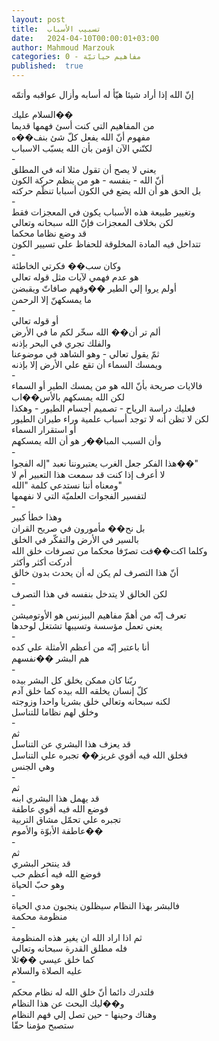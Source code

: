 ```yaml
---
layout: post
title:  تسبيب الأسباب
date:   2024-04-10T00:00:01+03:00
author: Mahmoud Marzouk
categories: 0 - مفاهيم حياتيّة
published:  true
---
```

إنّ الله إذا أراد شيئا هيّأ له أسابه وأزال عواقبه وأتمّه

السلام عليك��\
من المفاهيم التي كنت أسئ فهمها قديما\
مفهوم أنّ الله يفعل كلّ شئ بنف��ه\
لكنّني الآن اؤمن بأن الله يسبّب الاسباب\
-\
يعني لا يصح أن تقول مثلا انه في المطلق\
أنّ الله - بنفسه - هو من ينظم حركة الكون\
بل الحق هو أن الله يضع في الكون أسبابا تنظّم حركته\
-\
وتغيير طبيعة هذه الأسباب يكون في المعجزات فقط\
لكن بخلاف المعجزات فإنّ الله سبحانه وتعالي\
قد وضع نظاما محكما\
تتداخل فيه المادة المخلوقة للحفاظ علي تسيير الكون\
-\
وكان سب�� فكرتي الخاطئة\
هو عدم فهمي لآيات مثل قوله تعالي\
أولم يروا إلي الطير ��وقهم صافاتّ ويقبضن\
ما يمسكهنّ إلا الرحمن\
-\
أو قوله تعالي\
ألم تر أن�� الله سخّر لكم ما في الأرض\
والفلك تجري في البحر بإذنه\
ثمّ يقول تعالي - وهو الشاهد في موضوعنا\
ويمسك السماء أن تقع علي الأرض إلا بإذنه\
-\
فالايات صريحة بأنّ الله هو من يمسك الطير أو السماء\
لكن الله يمسكهم بالأس��اب\
فعليك دراسة الرياح - تصميم أجسام الطيور - وهكذا\
لكن لا تظن أنه لا توجد أسباب علمية وراء طيران الطيور\
أو استقرار السماء\
وأن السبب المبا��ر هو أن الله يمسكهم\
-\
هذا الفكر جعل الغرب يعتبروننا نعبد \"إله الفجوا��\"\
لا أعرف إذا كنت قد سمعت هذا التعبير أم لا\
ومعناه أننا نستدعي كلمة \"الله\"\
لتفسير الفجوات العلميّة التي لا نفهمها\
-\
وهذا خطأ كبير\
بل نح�� مأمورون في صريح القران\
بالسير في الأرض والتفكّر في الخلق\
وكلما اكت��فت تصرّفا محكما من تصرفات خلق الله\
أدركت أكثر وأكثر\
أنّ هذا التصرف لم يكن له أن يحدث بدون خالق\
-\
لكن الخالق لا يتدخل بنفسه في هذا التصرف\
-\
تعرف إنّه من أهمّ مفاهيم البيزنس هو الأوتوميشن\
يعني تعمل مؤسسة وتسيبها تشتغل لوحدها\
-\
أنا باعتبر إنّه من أعظم الأمثلة علي كده\
هم البشر ��نفسهم\
-\
ربّنا كان ممكن يخلق كل البشر بيده\
كلّ إنسان يخلقه الله بيده كما خلق آدم\
لكنه سبحانه وتعالي خلق بشريا واحدا وزوجته\
وخلق لهم نظاما للتناسل\
-\
ثم\
قد يعزف هذا البشري عن التناسل\
فخلق الله فيه أقوي غريز�� تجبره علي التناسل\
وهي الجنس\
-\
ثم\
قد يهمل هذا البشري ابنه\
فوضع الله فيه أقوي عاطفة\
تجبره علي تحمّل مشاق التربية\
عاطفة الأبوّة والأموم��\
-\
ثم\
قد ينتحر البشري\
فوضع الله فيه أعظم حب\
وهو حبّ الحياة\
-\
فالبشر بهذا النظام سيظلون ينجبون مدي الحياة\
منظومة محكمة\
-\
ثم اذا اراد الله ان يغير هذه المنظومة\
فله مطلق القدرة سبحانه وتعالي\
كما خلق عيسي ��ثلا\
عليه الصلاة والسلام\
-\
فلتدرك دائما أنّ خلق الله له نظام محكم\
و��ليك البحث عن هذا النظام\
وهناك وحينها - حين تصل إلي فهم النظام\
ستصبح مؤمنا حقّا
